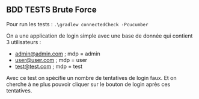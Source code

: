 ## BDD TESTS Brute Force

Pour run les tests :
`.\gradlew connectedCheck -Pcucumber`

On a une application de login simple avec une base de donnée qui contient 3 utilisateurs :
- admin@admin.com ; mdp = admin
- user@user.com ; mdp = user
- test@test.com ; mdp = test

Avec ce test on spécifie un nombre de tentatives de login faux.
Et on cherche à ne plus pouvoir cliquer sur le bouton de login après ces tentatives.